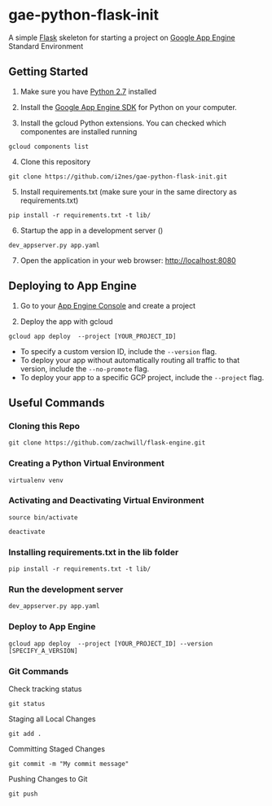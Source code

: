 # gae-python-flask-init

A simple [Flask](http://flask.pocoo.org/) skeleton for starting a project on [Google App Engine](http://appengine.google.com/) Standard Environment

## Getting Started

1. Make sure you have [Python 2.7](https://www.python.org/downloads/) installed

2. Install the [Google App Engine SDK](https://cloud.google.com/appengine/downloads) for Python on your computer.

3. Install the gcloud Python extensions. You can checked which componentes are installed running
```
gcloud components list
```

4. Clone this repository
```
git clone https://github.com/i2nes/gae-python-flask-init.git
```

5. Install requirements.txt (make sure your in the same directory as requirements.txt)
```
pip install -r requirements.txt -t lib/
```

6. Startup the app in a development server ()
```
dev_appserver.py app.yaml
```

7. Open the application in your web browser: [http://localhost:8080](http://localhost:8080)

## Deploying to App Engine

1. Go to your [App Engine Console](https://console.cloud.google.com/appengine) and create a project

2. Deploy the app with gcloud
```
gcloud app deploy  --project [YOUR_PROJECT_ID]
```

- To specify a custom version ID, include the ```--version``` flag.
- To deploy your app without automatically routing all traffic to that version, include the ```--no-promote``` flag.
- To deploy your app to a specific GCP project, include the ```--project``` flag.

## Useful Commands

### Cloning this Repo

    git clone https://github.com/zachwill/flask-engine.git

### Creating a Python Virtual Environment

    virtualenv venv

### Activating and Deactivating Virtual Environment

    source bin/activate

    deactivate

### Installing requirements.txt in the lib folder

    pip install -r requirements.txt -t lib/

### Run the development server

    dev_appserver.py app.yaml

### Deploy to App Engine

    gcloud app deploy  --project [YOUR_PROJECT_ID] --version [SPECIFY_A_VERSION]

### Git Commands

Check tracking status

    git status

Staging all Local Changes

    git add .

Committing Staged Changes

    git commit -m "My commit message"

Pushing Changes to Git

    git push
